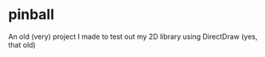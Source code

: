 pinball
=======

An old (very) project I made to test out my 2D library using DirectDraw (yes, that old)